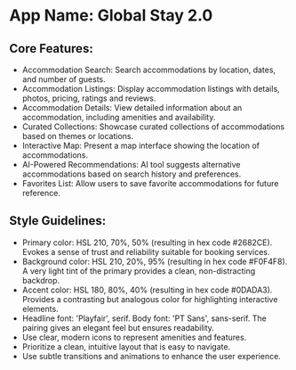 # **App Name**: Global Stay 2.0

## Core Features:

- Accommodation Search: Search accommodations by location, dates, and number of guests.
- Accommodation Listings: Display accommodation listings with details, photos, pricing, ratings and reviews.
- Accommodation Details: View detailed information about an accommodation, including amenities and availability.
- Curated Collections: Showcase curated collections of accommodations based on themes or locations.
- Interactive Map: Present a map interface showing the location of accommodations.
- AI-Powered Recommendations: AI tool suggests alternative accommodations based on search history and preferences.
- Favorites List: Allow users to save favorite accommodations for future reference.

## Style Guidelines:

- Primary color: HSL 210, 70%, 50% (resulting in hex code #2682CE). Evokes a sense of trust and reliability suitable for booking services.
- Background color: HSL 210, 20%, 95% (resulting in hex code #F0F4F8). A very light tint of the primary provides a clean, non-distracting backdrop.
- Accent color: HSL 180, 80%, 40% (resulting in hex code #0DADA3). Provides a contrasting but analogous color for highlighting interactive elements.
- Headline font: 'Playfair', serif. Body font: 'PT Sans', sans-serif. The pairing gives an elegant feel but ensures readability.
- Use clear, modern icons to represent amenities and features.
- Prioritize a clean, intuitive layout that is easy to navigate.
- Use subtle transitions and animations to enhance the user experience.
